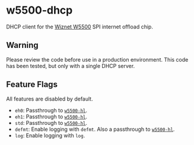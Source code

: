 # w5500-dhcp

DHCP client for the [Wiznet W5500] SPI internet offload chip.

## Warning

Please review the code before use in a production environment.
This code has been tested, but only with a single DHCP server.

## Feature Flags

All features are disabled by default.

* `eh0`: Passthrough to [`w5500-hl`].
* `eh1`: Passthrough to [`w5500-hl`].
* `std`: Passthrough to [`w5500-hl`].
* `defmt`: Enable logging with `defmt`. Also a passthrough to [`w5500-hl`].
* `log`: Enable logging with `log`.

[`std::net`]: https://doc.rust-lang.org/std/net/index.html
[`w5500-hl`]: https://github.com/newAM/w5500-hl-rs
[Wiznet W5500]: https://www.wiznet.io/product-item/w5500/
